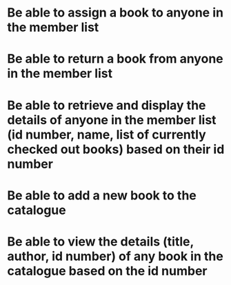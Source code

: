 # Be able to assign a book to anyone in the member list
# Be able to return a book from anyone in the member list
# Be able to retrieve and display the details of anyone in the member list (id number, name, list of currently checked out books) based on their id number
# Be able to add a new book to the catalogue
# Be able to view the details (title, author, id number) of any book in the catalogue based on the id number
